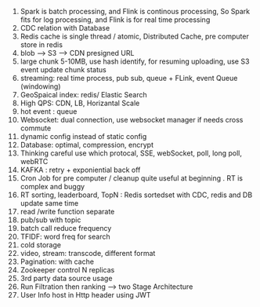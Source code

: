 1. Spark is batch processing, and Flink is continous processing, So Spark fits for log processing, and Flink is for real time processing
2. CDC relation with Database
3. Redis cache is single thread / atomic, Distributed Cache, pre computer store in redis
5. blob --> S3 --> CDN  presigned URL
6. large chunk 5-10MB, use hash identify, for resuming uploading, use S3 event update chunk status
7. streaming: real time process, pub sub, queue + FLink, event Queue (windowing)
8. GeoSpaical index: redis/  Elastic Search
9. High QPS: CDN, LB, Horizantal Scale
10. hot event : queue
11. Websocket: dual connection, use websocket manager if needs cross commute
12. dynamic config instead of static config
13. Database: optimal, compression, encrypt
14. Thinking careful use which protocal, SSE, webSocket, poll, long poll, webRTC
15. KAFKA : retry + exponiential back off
16. Cron Job for pre computer / cleanup quite useful at beginning . RT is complex and buggy
17. RT sorting, leaderboard, TopN : Redis sortedset with CDC, redis and DB update same time
18. read /write function separate
19. pub/sub with topic
20. batch call reduce frequency
21. TFIDF: word freq for search
22. cold storage
23. video, stream: transcode, different format
24. Pagination: with cache
25. Zookeeper control N replicas
26. 3rd party data source usage
27. Run Filtration then ranking --> two Stage Architecture
28. User Info host in Http header using JWT
